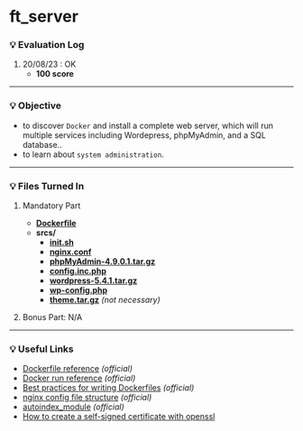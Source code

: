 # ft_server

### :bulb: Evaluation Log
1. 20/08/23 : OK
    - **100 score**
---

### :bulb: Objective
- to discover `Docker` and install a complete web server, which will run multiple services including Wordepress, phpMyAdmin, and a SQL database..
- to learn about `system administration`.
---

### :bulb: Files Turned In
1. Mandatory Part
    - [__Dockerfile__ ](./Dockerfile)
    - __srcs/__
        - [__init.sh__](./srcs/init.sh)
        - [__nginx.conf__](./srcs/nginx.conf)
        - [__phpMyAdmin-4.9.0.1.tar.gz__](./srcs/phpMyAdmin-4.9.0.1.tar.gz)
        - [__config.inc.php__](./srcs/config.inc.php)
        - [__wordpress-5.4.1.tar.gz__](./srcs/wordpress-5.4.1.tar.gz)
        - [__wp-config.php__](./srcs/wp-config.php)
        - [__theme.tar.gz__](./srcs/theme.tar.gz) _(not necessary)_

2. Bonus Part: N/A
---

### :bulb: Useful Links
- [Dockerfile reference](https://docs.docker.com/engine/reference/builder/) _(official)_
- [Docker run reference](https://docs.docker.com/engine/reference/run/#expose-incoming-ports) _(official)_
- [Best practices for writing Dockerfiles](https://docs.docker.com/develop/develop-images/dockerfile_best-practices/) _(official)_
- [nginx config file structure](https://nginx.org/en/docs/beginners_guide.html#conf_structure) _(official)_
- [autoindex_module](http://nginx.org/en/docs/http/ngx_http_autoindex_module.html) _(official)_
- [How to create a self-signed certificate with openssl](https://stackoverflow.com/questions/10175812/how-to-create-a-self-signed-certificate-with-openssl) 
